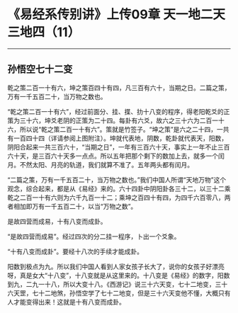 # 《易经系传别讲》上传09章 天一地二天三地四（11）

------

## 孙悟空七十二变

乾之策二百一十有六，坤之策百四十有四，凡三百有六十，当期之日。二篇之策，万有一千五百二十，当万物之数也。

“乾之策二百一十有六”，经过前面分、挂、揲、扐十八变的程序，得老阳乾爻的正策为三十六，坤爻老阴的正策为二十四。每卦有六爻，故六之三十六为二百一十六，所以说“乾之策二百一十有六”。策就是竹签子。“坤之策”是六之二十四，一共有一百四十四（详请参阅上图附注）。坤就代表地，阴数，乾卦就代表天，阳数，阴阳合起来一共三百六十，“当期之日”，一年有三百六十天，事实上一年不止三百六十天，是三百六十天多一点点。所以五年把那个剩下的数加上去，就多一个闰月。不然太阳、月亮的轨道，我们就算不准了。五年两头都有闰月。

“二篇之策，万有一千五百二十，当万物之数也。”我们中国人所谓“天地万物”这个观念，综合起来，都是从《易经》来的。六十四卦中阴阳卦各三十二，以三十二乘乾之二百一十有六则为六千九百一十二；乘坤之百四十有四，为四千六百零八，两者相加即万有一千五百二十，以当“万物之数”。

是故四营而成易，十有八变而成卦。

“是故四营而成易”。经过四次的分二挂一程序，卜出一个爻象。

“十有八变而成卦”。要经十八次的手续才能成卦。

阳数到极点为九。所以我们中国人看到人家女孩子长大了，说你的女孩子好漂亮呀，真是女大“十八变”，十八变就是从这里来的。十八变是《易经》的数字，阳数到九，二九一十八，所以大变十八。《西游记》说三十六天变，七十二地变，三十六天罡，七十二地煞，孙悟空学了七十二地变，但是三十六天变他不懂，大概只有人才能变得出来！这就是十有八变而成卦。